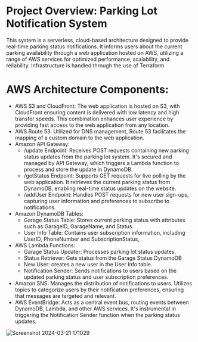# Project Overview: Parking Lot Notification System

This system is a serverless, cloud-based architecture designed to provide real-time parking status notifications. It informs users about the current parking availability through a web application hosted on AWS, utilizing a range of AWS services for optimized performance, scalability, and reliability. Infrastructure is handled through the use of Terraform.

# AWS Architecture Components:

- AWS S3 and CloudFront: The web application is hosted on S3, with CloudFront ensuring content is delivered with low latency and high transfer speeds. This combination enhances user experience by providing fast access to the web application from any location.
- AWS Route 53: Utilized for DNS management, Route 53 facilitates the mapping of a custom domain to the web application.
- Amazon API Gateway:
  - /update Endpoint: Receives POST requests containing new parking status updates from the parking lot system. It's secured and managed by API Gateway, which triggers a Lambda function to process and store the update in DynamoDB.
  - /getStatus Endpoint: Supports GET requests for live polling by the web application. It retrieves the current parking status from DynamoDB, enabling real-time status updates on the website.
  - /addUser Endpoint: Handles POST requests for new user sign-ups, capturing user information and preferences to subscribe to notifications.
- Amazon DynamoDB Tables:
  - Garage Status Table: Stores current parking status with attributes such as GarageID, GarageName, and Status.
  - User Info Table: Contains user subscription information, including UserID, PhoneNumber and SubscriptionStatus,
- AWS Lambda Functions:
  - Garage Status Updater: Processes parking lot status updates.
  - Status Retriever: Gets status from the Garage Status DynamoDB
  - New User: creates a new user in the User Info table.
  - Notification Sender: Sends notifications to users based on the updated parking status and user subscription preferences.
- Amazon SNS: Manages the distribution of notifications to users. Utilizes topics to categorize users by their notification preferences, ensuring that messages are targeted and relevant.
- AWS EventBridge: Acts as a central event bus, routing events between DynamoDB, Lambda, and other AWS services. It's instrumental in triggering the Notification Sender function when the parking status updates.

![Screenshot 2024-03-21 171029](https://github.com/fsiddiqi03/Parking-Status-Website/assets/126859213/6c58dc91-8be7-40ab-ac3b-cd162edad210)
